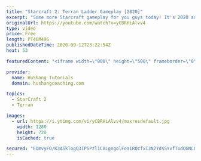 ```yaml
---
title: "Starcraft 2: Terran Ladder Gameplay [2020]"
excerpt: "Some more Starcraft gameplay for you guys today! It's 2020 and it's time for some Starcraft 2 terran ladder gameplay to mix it up.   Terran is the last race I needed to grind into masters so the next gameplay video will be against much stronger ladder opponents. Still, I think this terran gameplay will"
originalUrl: https://youtube.com/watch?v=yCBRHiAlvv4
type: video
price: Free
length: PT46M49S
publishedDateTime: 2020-09-12T23:22:54Z
heat: 53

featuredContent: "<iframe width=\"800\" height=\"500\" frameborder=\"0\" src=\"https://www.youtube.com/embed/yCBRHiAlvv4\" allow=\"accelerometer; autoplay; encrypted-media; gyroscope; picture-in-picture\" allowfullscreen></iframe>"

provider:
  name: HuShang Tutorials
  domain: hushangcoaching.com

topics:
  - StarCraft 2
  - Terran

images:
  - url: https://i.ytimg.com/vi/yCBRHiAlvv4/maxresdefault.jpg
    width: 1280
    height: 720
    isCached: true

secured: "EQmvyFO/K3ASklogQ3IP5Pzl1C8LgngolFoaIRQcfxI3N2YdsSYvfTudQGNCQVIB6xbF6+UhBHefD49f6X8iGNgjGssXHiETcTGaAxvth+6OFGX/Ainumg7/PYG7jF7ewcAnunMAvciZcCXWAD8H1kbG961PlnulXW5J0qLNojzUpLE68G+J/K6DoEqYgdkmJwky4CeqQFIQERSBjLpeJT6ol8xXogCOk/BN20reCw/3qCvaffuCAGsdccsldwHCHLDkbovMdc1j6idipVgHJ/7eX+luJ3iobjqeKMId0TYgb7GC2rACl7V93RsVrW+Ma3iJGZLrEs4wXQwpdBDv6yt+CE1aIEd3O5A6PMbvJDGgwwlV1+MlRnkEYTawBd8lk7TKG88bVIdjnjjGAXm2WnZ8FDK9gUvsncX4qRP2mTY=;CGbur//9uovmt9DsvaBr+A=="
---
```


